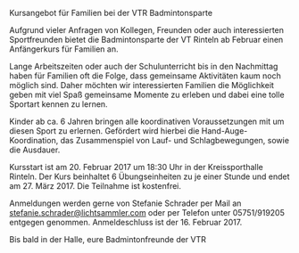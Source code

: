 Kursangebot für Familien bei der VTR Badmintonsparte

Aufgrund vieler Anfragen von Kollegen, Freunden oder auch interessierten Sportfreunden bietet die Badmintonsparte der VT Rinteln ab Februar einen Anfängerkurs für Familien an.

Lange Arbeitszeiten oder auch der Schulunterricht bis in den Nachmittag haben für Familien oft die Folge, dass gemeinsame Aktivitäten kaum noch möglich sind. Daher möchten wir interessierten Familien die Möglichkeit geben mit viel Spaß gemeinsame Momente zu erleben und dabei eine tolle Sportart kennen zu lernen.

Kinder ab ca. 6 Jahren bringen alle koordinativen Voraussetzungen mit um diesen Sport zu erlernen. Gefördert wird hierbei die Hand-Auge- Koordination, das Zusammenspiel von Lauf- und Schlagbewegungen, sowie die Ausdauer.

Kursstart ist am 20. Februar 2017 um 18:30 Uhr in der Kreissporthalle Rinteln. Der Kurs beinhaltet 6 Übungseinheiten zu je einer Stunde und endet am 27. März 2017. Die Teilnahme ist kostenfrei.

Anmeldungen werden gerne von Stefanie Schrader per Mail an stefanie.schrader@lichtsammler.com oder per Telefon unter 05751/919205 entgegen genommen. Anmeldeschluss ist der 16. Februar 2017.

Bis bald in der Halle, eure
Badmintonfreunde der VTR

